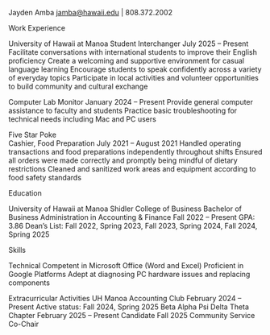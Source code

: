 Jayden Amba
jamba@hawaii.edu | 808.372.2002


Work Experience

University of Hawaii at Manoa
Student Interchanger								    July 2025 – Present
  Facilitate conversations with international students to improve their English proficiency
  Create a welcoming and supportive environment for casual language learning
  Encourage students to speak confidently across a variety of everyday topics
  Participate in local activities and volunteer opportunities to build community and cultural exchange

Computer Lab Monitor						          January 2024 – Present
  Provide general computer assistance to faculty and students
  Practice basic troubleshooting for technical needs including Mac and PC users

Five Star Poke							  
Cashier, Food Preparation						       July 2021 – August 2021
  Handled operating transactions and food preparations independently throughout shifts
  Ensured all orders were made correctly and promptly being mindful of dietary restrictions
  Cleaned and sanitized work areas and equipment according to food safety standards

Education

University of Hawaii at Manoa
Shidler College of Business
Bachelor of Business Administration in Accounting & Finance		     Fall 2022 – Present
GPA: 3.86
Dean’s List: Fall 2022, Spring 2023, Fall 2023, Spring 2024, Fall 2024, Spring 2025

Skills

Technical
Competent in Microsoft Office (Word and Excel)
Proficient in Google Platforms 
Adept at diagnosing PC hardware issues and replacing components

Extracurricular Activities
  UH Manoa Accounting Club					        	        February 2024 – Present
  Active status: Fall 2024, Spring 2025
  Beta Alpha Psi Delta Theta Chapter					        February 2025 – Present
  Candidate
  Fall 2025 Community Service Co-Chair

